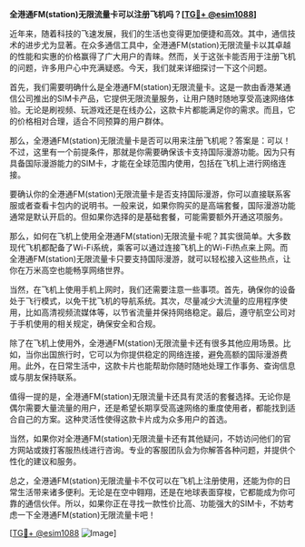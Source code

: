 **全港通FM(station)无限流量卡可以注册飞机吗？[[TG💪+ @esim1088](https://t.me/s/esim1088)]**

近年来，随着科技的飞速发展，我们的生活也变得更加便捷和高效。其中，通信技术的进步尤为显著。在众多通信工具中，全港通FM(station)无限流量卡以其卓越的性能和实惠的价格赢得了广大用户的青睐。然而，关于这张卡能否用于注册飞机的问题，许多用户心中充满疑惑。今天，我们就来详细探讨一下这个问题。

首先，我们需要明确什么是全港通FM(station)无限流量卡。这是一款由香港某通信公司推出的SIM卡产品，它提供无限流量服务，让用户随时随地享受高速网络体验。无论是刷视频、玩游戏还是在线办公，这款卡片都能满足你的需求。而且，它的价格相对合理，适合不同预算的用户群体。

那么，全港通FM(station)无限流量卡是否可以用来注册飞机呢？答案是：可以！不过，这里有一个前提条件，那就是你需要确保该卡支持国际漫游功能。因为只有具备国际漫游能力的SIM卡，才能在全球范围内使用，包括在飞机上进行网络连接。

要确认你的全港通FM(station)无限流量卡是否支持国际漫游，你可以直接联系客服或者查看卡包内的说明书。一般来说，如果你购买的是高端套餐，国际漫游功能通常是默认开启的。但如果你选择的是基础套餐，可能需要额外开通这项服务。

那么，如何在飞机上使用全港通FM(station)无限流量卡呢？其实很简单。大多数现代飞机都配备了Wi-Fi系统，乘客可以通过连接飞机上的Wi-Fi热点来上网。而全港通FM(station)无限流量卡只要支持国际漫游，就可以轻松接入这些热点，让你在万米高空也能畅享网络世界。

当然，在飞机上使用手机上网时，我们还需要注意一些事项。首先，确保你的设备处于飞行模式，以免干扰飞机的导航系统。其次，尽量减少大流量的应用程序使用，比如高清视频流媒体等，以节省流量并保持网络稳定。最后，遵守航空公司对于手机使用的相关规定，确保安全和合规。

除了在飞机上使用外，全港通FM(station)无限流量卡还有很多其他应用场景。比如，当你出国旅行时，它可以为你提供稳定的网络连接，避免高额的国际漫游费用。此外，在日常生活中，这款卡片也能帮助你随时随地处理工作事务、查询信息或与朋友保持联系。

值得一提的是，全港通FM(station)无限流量卡还具有灵活的套餐选择。无论你是偶尔需要大量流量的用户，还是希望长期享受高速网络的重度使用者，都能找到适合自己的方案。这种灵活性使得这款卡片成为众多用户的首选。

当然，如果你对全港通FM(station)无限流量卡还有其他疑问，不妨访问他们的官方网站或拨打客服热线进行咨询。专业的客服团队会为你解答各种问题，并提供个性化的建议和服务。

总之，全港通FM(station)无限流量卡不仅可以在飞机上注册使用，还能为你的日常生活带来诸多便利。无论是在空中翱翔，还是在地球表面穿梭，它都能成为你可靠的通信伙伴。所以，如果你正在寻找一款性价比高、功能强大的SIM卡，不妨考虑一下全港通FM(station)无限流量卡吧！

[[TG💪+ @esim1088](https://t.me/s/esim1088) ![Image](https://i.postimg.cc/4NQfJmqS/Snipaste-2025-05-13-00-14-12.png)]